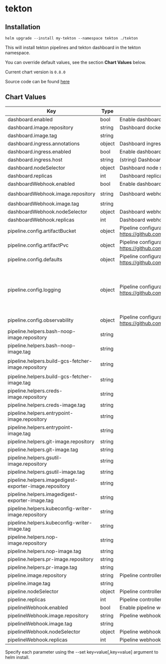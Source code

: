 

tekton
======

## Installation

`helm upgrade --install my-tekton --namespace tekton ./tekton`

This will install tekton pipelines and tekton dashboard in the tekton namespace.

You can override default values, see the section **Chart Values** below.

Current chart version is `0.8.0`

Source code can be found [here](https://github.com/eddycharly/helm-prow-tekton/helm/tekton)



## Chart Values


| Key | Type | Description | Default |
|-----|------|-------------|---------|
| dashboard.enabled | bool | Enable dashboard | `true` |
| dashboard.image.repository | string | Dashboard docker image tag | `"gcr.io/tekton-releases/github.com/tektoncd/dashboard/cmd/dashboard@sha256"` |
| dashboard.image.tag | string |  | `"b985769636204f2d736e20dbafa27ff68ba07c218445925da094a2dd8ab07a6a"` |
| dashboard.ingress.annotations | object | Dashboard ingress annotations | `{}` |
| dashboard.ingress.enabled | bool | Enable dashboard ingress | `false` |
| dashboard.ingress.host | string | (string) Dashboard ingress host name | `"example.com"` |
| dashboard.nodeSelector | object | Dashboard node selector | `{}` |
| dashboard.replicas | int | Dashboard replicas | `1` |
| dashboardWebhook.enabled | bool | Enable dashboard webhook | `true` |
| dashboardWebhook.image.repository | string | Dashboard webhook docker image tag | `"gcr.io/tekton-releases/github.com/tektoncd/experimental/webhooks-extension/cmd/extension@sha256"` |
| dashboardWebhook.image.tag | string |  | `"db812c6ef08e84870b3ed294b00ac5bdabbc67efca177786d6f307150674f2a2"` |
| dashboardWebhook.nodeSelector | object | Dashboard webhook node selector | `{}` |
| dashboardWebhook.replicas | int | Dashboard webhook replicas | `1` |
| pipeline.config.artifactBucket | object | Pipeline configuration for artifact bucket (see https://github.com/tektoncd/pipeline/blob/master/docs/install.md) | `{}` |
| pipeline.config.artifactPvc | object | Pipeline configuration for artifact pvc (see https://github.com/tektoncd/pipeline/blob/master/docs/install.md) | `{}` |
| pipeline.config.defaults | object | Pipeline configuration for default values (see https://github.com/tektoncd/pipeline/blob/master/docs/install.md) | `{}` |
| pipeline.config.logging | object | Pipeline configuration for logging (see https://github.com/tektoncd/pipeline/blob/master/docs/install.md) | `{"loglevel.controller":"info","loglevel.webhook":"info","zap-logger-config":"{\n  \"level\": \"info\",\n  \"development\": false,\n  \"sampling\": {\n    \"initial\": 100,\n    \"thereafter\": 100\n  },\n  \"outputPaths\": [\"stdout\"],\n  \"errorOutputPaths\": [\"stderr\"],\n  \"encoding\": \"json\",\n  \"encoderConfig\": {\n    \"timeKey\": \"\",\n    \"levelKey\": \"level\",\n    \"nameKey\": \"logger\",\n    \"callerKey\": \"caller\",\n    \"messageKey\": \"msg\",\n    \"stacktraceKey\": \"stacktrace\",\n    \"lineEnding\": \"\",\n    \"levelEncoder\": \"\",\n    \"timeEncoder\": \"\",\n    \"durationEncoder\": \"\",\n    \"callerEncoder\": \"\"\n  }\n}\n"}` |
| pipeline.config.observability | object | Pipeline configuration for observability (see https://github.com/tektoncd/pipeline/blob/master/docs/install.md) | `{}` |
| pipeline.helpers.bash-noop-image.repository | string |  | `"gcr.io/tekton-releases/github.com/tektoncd/pipeline/cmd/bash@sha256"` |
| pipeline.helpers.bash-noop-image.tag | string |  | `"a96b5840cdeb2a6598a8566a8607b925732286a8fdf15147be3591b7c7fb41f7"` |
| pipeline.helpers.build-gcs-fetcher-image.repository | string |  | `"gcr.io/tekton-releases/github.com/tektoncd/pipeline/vendor/github.com/googlecloudplatform/cloud-builders/gcs-fetcher/cmd/gcs-fetcher@sha256"` |
| pipeline.helpers.build-gcs-fetcher-image.tag | string |  | `"5be2e14ed6b986198beca21a93af34e807586dcf9155babeca7f5971a2fa0311"` |
| pipeline.helpers.creds-image.repository | string |  | `"gcr.io/tekton-releases/github.com/tektoncd/pipeline/cmd/creds-init@sha256"` |
| pipeline.helpers.creds-image.tag | string |  | `"8f8c43a115984e90db3b0cb3fcd46e1699ec15515ca7d258571a44c7d76040ca"` |
| pipeline.helpers.entrypoint-image.repository | string |  | `"gcr.io/tekton-releases/github.com/tektoncd/pipeline/cmd/entrypoint@sha256"` |
| pipeline.helpers.entrypoint-image.tag | string |  | `"5c2a7261d923b8af29ad3be34a9c9a3abd1ed11a030ca1cc207293d203755ab4"` |
| pipeline.helpers.git-image.repository | string |  | `"gcr.io/tekton-releases/github.com/tektoncd/pipeline/cmd/git-init@sha256"` |
| pipeline.helpers.git-image.tag | string |  | `"00466e8ec7d8a289140893523d33261ba5006dfb1bd9b96aee2736fc739dba5a"` |
| pipeline.helpers.gsutil-image.repository | string |  | `"gcr.io/tekton-releases/github.com/tektoncd/pipeline/cmd/gsutil@sha256"` |
| pipeline.helpers.gsutil-image.tag | string |  | `"0130ec562b897c5929123d4e14cd3271cd58102f1f411f52cb6f415088bf5944"` |
| pipeline.helpers.imagedigest-exporter-image.repository | string |  | `"gcr.io/tekton-releases/github.com/tektoncd/pipeline/cmd/imagedigestexporter@sha256"` |
| pipeline.helpers.imagedigest-exporter-image.tag | string |  | `"23e2de68c86de494aba98dabf02b175efc051827c52350bdd9a89f6a3d969ea9"` |
| pipeline.helpers.kubeconfig-writer-image.repository | string |  | `"gcr.io/tekton-releases/github.com/tektoncd/pipeline/cmd/kubeconfigwriter@sha256"` |
| pipeline.helpers.kubeconfig-writer-image.tag | string |  | `"912d30334e63899f3875806b0633b5ddf3470d64fbd2333fc2c534afcfa9872d"` |
| pipeline.helpers.nop-image.repository | string |  | `"gcr.io/tekton-releases/github.com/tektoncd/pipeline/cmd/nop@sha256"` |
| pipeline.helpers.nop-image.tag | string |  | `"b77955ba2711e1ba30ab48670bcafd725ddc01a105d173256e158053914dc42c"` |
| pipeline.helpers.pr-image.repository | string |  | `"gcr.io/tekton-releases/github.com/tektoncd/pipeline/cmd/pullrequest-init@sha256"` |
| pipeline.helpers.pr-image.tag | string |  | `"26a181a89c00ab840599508e905d1cfeed5db2b4ea41fbcc63c22979389e4a46"` |
| pipeline.image.repository | string | Pipeline controller docker image tag | `"gcr.io/tekton-releases/github.com/tektoncd/pipeline/cmd/controller@sha256"` |
| pipeline.image.tag | string |  | `"72a2bda21b5bc23550e94fdf7cee8a6e5bd82601f5d81a6237fc2b8c42321a59"` |
| pipeline.nodeSelector | object | Pipeline controller node selector | `{}` |
| pipeline.replicas | int | Pipeline controller replicas | `1` |
| pipelineWebhook.enabled | bool | Enable pipeline webhook | `true` |
| pipelineWebhook.image.repository | string | Pipeline webhook docker image tag | `"gcr.io/tekton-releases/github.com/tektoncd/pipeline/cmd/webhook@sha256"` |
| pipelineWebhook.image.tag | string |  | `"1d6336f2748cb8e5c19b17191a54c6adbbc77e2d1c60818f93282ec482bb2957"` |
| pipelineWebhook.nodeSelector | object | Pipeline webhook node selector | `{}` |
| pipelineWebhook.replicas | int | Pipeline webhook replicas | `1` |


Specify each parameter using the --set key=value[,key=value] argument to helm install.
